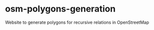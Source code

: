 osm-polygons-generation
=======================

Website to generate polygons for recursive relations in OpenStreetMap